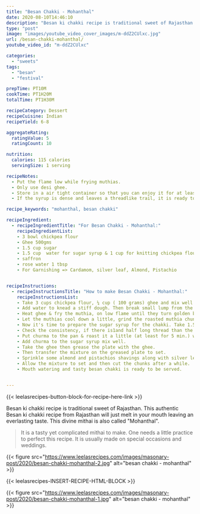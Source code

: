 ```yaml
---
title: "Besan Chakki - Mohanthal"
date: 2020-08-10T14:46:10
description: "Besan ki chakki recipe is traditional sweet of Rajasthan. This divine mithai is also called Mohanthal."
type: "post"
image: "images/youtube_video_cover_images/m-ddZ2CUlxc.jpg"
url: /besan-chakki-mohanthal/
youtube_video_id: "m-ddZ2CUlxc"

categories: 
  - "sweets"
tags:
  - "besan"
  - "festival"

prepTime: PT10M
cookTime: PT1H20M
totalTime: PT1H30M

recipeCategory: Dessert
recipeCuisine: Indian
recipeYield: 6-8

aggregateRating:
  ratingValue: 5
  ratingCount: 10

nutrition:
  calories: 115 calories
  servingSize: 1 serving

recipeNotes: 
  - Put the flame low while frying muthias.
  - Only use desi ghee.
  - Store in a air tight container so that you can enjoy it for at least 1 month. 
  - If the syrup is dense and leaves a threadlike trail, it is ready to be used.

recipe_keywords: "mohanthal, besan chakki"

recipeIngredient:
  - recipeIngredientTitle: "For Besan Chakki - Mohanthal:"
    recipeIngredientList: 
    - 3 bowl chickpea flour
    - Ghee 500gms 
    - 1.5 cup sugar 
    - 1.5 cup  water for sugar syrup & 1 cup for knitting chickpea flour
    - saffron 
    - rose water 1 tbsp
    - For Garnishing => Cardamom, silver leaf, Almond, Pistachio


recipeInstructions:
  - recipeInstructionsTitle: "How to make Besan Chakki - Mohanthal:"
    recipeInstructionsList:
    - Take 3 cups chickpea flour, ¼ cup ( 100 grams) ghee and mix well. 
    - Add water to knead a stiff dough. Then break small lump from the kneaded chickpea dough, bind it and press gently to give muthia shape. 
    - Heat ghee & fry the muthia, on low flame until they turn golden brown in color.
    - Let the muthias cool down a little, grind the roasted muthia chunks to prepare a grainy textured mixture.
    - Now it's time to prepare the sugar syrup for the chakki. Take 1.5 Bowl sugar in a pan. Add 1½ cup water to the pan and then turn on the flame. Cook it until sugar dissolve completely put saffron & cardamom in the sugar syrup for taste & aroma.
    - Check the consistency, if there is1and half long thread than the syrup is ready.
    - Put churma to the pan & roast it a little (at least for 5 min.) with 4Tbsp. Ghee.
    - Add churma to the sugar syrup mix well.
    - Take the ghee then grease the plate with the ghee.
    - Then transfer the mixture on the greased plate to set.
    - Sprinkle some almond and pistachios shavings along with silver leaf over the mixture.
    - Allow the mixture to set and then cut the chunks after a while.
    - Mouth watering and tasty besan chakki is ready to be served.


---
```


{{< leelasrecipes-button-block-for-recipe-here-link >}}


Besan ki chakki recipe is traditional sweet of Rajasthan. This authentic Besan ki chakki recipe from Rajasthan will just melt in your mouth leaving an everlasting taste. This divine mithai is also called "Mohanthal". 

> It is a tasty yet complicated mithai to make. One needs a little practice to perfect this recipe. It is usually made on special occasions and weddings.

{{< figure src="https://www.leelasrecipes.com/images/masonary-post/2020/besan-chakki-mohanthal-2.jpg" alt="besan chakki - mohanthal" >}}

{{< leelasrecipes-INSERT-RECIPE-HTML-BLOCK >}}


{{< figure src="https://www.leelasrecipes.com/images/masonary-post/2020/besan-chakki-mohanthal-1.jpg" alt="besan chakki - mohanthal" >}}

